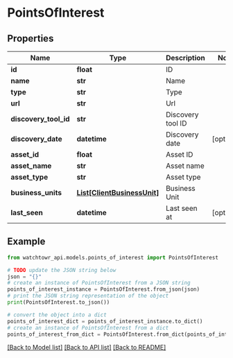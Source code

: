 # PointsOfInterest


## Properties

Name | Type | Description | Notes
------------ | ------------- | ------------- | -------------
**id** | **float** | ID | 
**name** | **str** | Name | 
**type** | **str** | Type | 
**url** | **str** | Url | 
**discovery_tool_id** | **str** | Discovery tool ID | 
**discovery_date** | **datetime** | Discovery date | [optional] 
**asset_id** | **float** | Asset ID | 
**asset_name** | **str** | Asset name | 
**asset_type** | **str** | Asset type | 
**business_units** | [**List[ClientBusinessUnit]**](ClientBusinessUnit.md) | Business Unit | 
**last_seen** | **datetime** | Last seen at | [optional] 

## Example

```python
from watchtowr_api.models.points_of_interest import PointsOfInterest

# TODO update the JSON string below
json = "{}"
# create an instance of PointsOfInterest from a JSON string
points_of_interest_instance = PointsOfInterest.from_json(json)
# print the JSON string representation of the object
print(PointsOfInterest.to_json())

# convert the object into a dict
points_of_interest_dict = points_of_interest_instance.to_dict()
# create an instance of PointsOfInterest from a dict
points_of_interest_from_dict = PointsOfInterest.from_dict(points_of_interest_dict)
```
[[Back to Model list]](../README.md#documentation-for-models) [[Back to API list]](../README.md#documentation-for-api-endpoints) [[Back to README]](../README.md)


